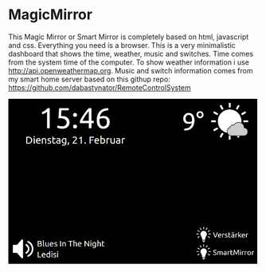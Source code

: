 MagicMirror
=======================

This Magic Mirror or Smart Mirror is completely based on html, 
javascript and css. Everything you need is a browser.
This is a very minimalistic dashboard that shows the time, 
weather, music and switches. 
Time comes from the system time of the computer. 
To show weather information i use  http://api.openweathermap.org. 
Music and switch information comes from my smart home server 
based on this githup repo: https://github.com/dabastynator/RemoteControlSystem

<img src="img/demo.png" alt="Drawing" style="width: 500px;"/>

